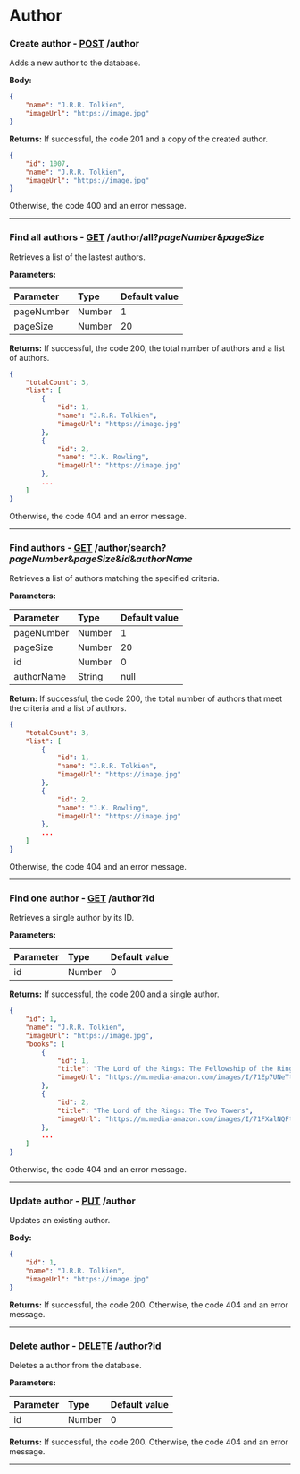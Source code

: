 # Author

### Create author - [POST]() /author

Adds a new author to the database.

**Body:**

```json
{
    "name": "J.R.R. Tolkien",
    "imageUrl": "https://image.jpg"
}
```

**Returns:** If successful, the code 201 and a copy of the created author.

```json
{
    "id": 1007,
    "name": "J.R.R. Tolkien",
    "imageUrl": "https://image.jpg"
}
```

Otherwise, the code 400 and an error message.

---

### Find all authors - [GET]() /author/all?*pageNumber*&*pageSize*

Retrieves a list of the lastest authors.

**Parameters:**

| Parameter  | Type   | Default value |
|:-----------|:-------|:--------------|
| pageNumber | Number | 1             |
| pageSize   | Number | 20            |

**Returns:** If successful, the code 200, the total number of authors and a list of authors.

```json
{
    "totalCount": 3,
    "list": [
        {
            "id": 1,
            "name": "J.R.R. Tolkien",
            "imageUrl": "https://image.jpg"
        },
        {
            "id": 2,
            "name": "J.K. Rowling",
            "imageUrl": "https://image.jpg"
        },
        ...
    ]
}
```

Otherwise, the code 404 and an error message.

---

### Find authors - [GET]() /author/search?*pageNumber*&*pageSize*&*id*&*authorName*

Retrieves a list of authors matching the specified criteria.

**Parameters:**

| Parameter  | Type   | Default value |
|:-----------|:-------|:--------------|
| pageNumber | Number | 1             |
| pageSize   | Number | 20            |
| id         | Number | 0             |
| authorName | String | null          |

**Return:** If successful, the code 200, the total number of authors that meet the criteria and a list of authors.

```json
{
    "totalCount": 3,
    "list": [
        {
            "id": 1,
            "name": "J.R.R. Tolkien",
            "imageUrl": "https://image.jpg"
        },
        {
            "id": 2,
            "name": "J.K. Rowling",
            "imageUrl": "https://image.jpg"
        },
        ...
    ]
}
```

Otherwise, the code 404 and an error message.

---

### Find one author - [GET]() /author?id

Retrieves a single author by its ID.

**Parameters:**

| Parameter  | Type   | Default value |
|:-----------|:-------|:--------------|
| id         | Number | 0             |

**Returns:** If successful, the code 200 and a single author.

```json
{
    "id": 1,
    "name": "J.R.R. Tolkien",
    "imageUrl": "https://image.jpg",
    "books": [
        {
            "id": 1,
            "title": "The Lord of the Rings: The Fellowship of the Ring",
            "imageUrl": "https://m.media-amazon.com/images/I/71Ep7UNeTtL._SY466_.jpg"
        },
        {
            "id": 2,
            "title": "The Lord of the Rings: The Two Towers",
            "imageUrl": "https://m.media-amazon.com/images/I/71FXalNQFtL._SY466_.jpg"
        },
        ...
    ]
}
```

Otherwise, the code 404 and an error message.

---

### Update author - [PUT]() /author

Updates an existing author.

**Body:**

```json
{
    "id": 1,
    "name": "J.R.R. Tolkien",
    "imageUrl": "https://image.jpg"
}
```

**Returns:** If successful, the code 200. Otherwise, the code 404 and an error message.

---

### Delete author - [DELETE]() /author?id

Deletes a author from the database.

**Parameters:**

| Parameter  | Type   | Default value |
|:-----------|:-------|:--------------|
| id         | Number | 0             |

**Returns:** If successful, the code 200. Otherwise, the code 404 and an error message.

---